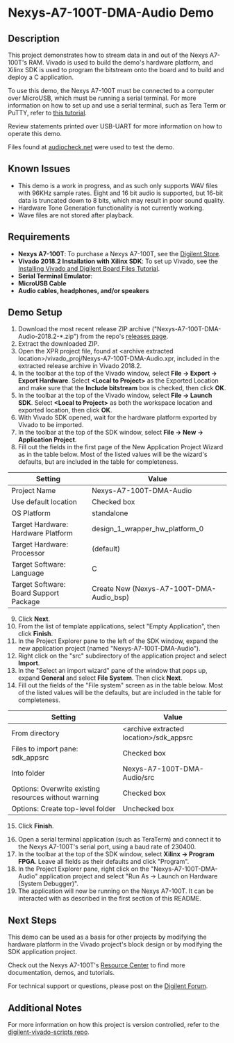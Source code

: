 Nexys-A7-100T-DMA-Audio Demo
====================

Description
-----------

This project demonstrates how to stream data in and out of the Nexys A7-100T's RAM. Vivado is used to build the demo's hardware platform, and Xilinx SDK is used to program the bitstream onto the board and to build and deploy a C application.

To use this demo, the Nexys A7-100T must be connected to a computer over MicroUSB, which must be running a serial terminal. For more information on how to set up and use a serial terminal, such as Tera Term or PuTTY, refer to [this tutorial](https://reference.digilentinc.com/learn/programmable-logic/tutorials/tera-term).

Review statements printed over USB-UART for more information on how to operate this demo.

Files found at [audiocheck.net](https://www.audiocheck.net/testtones_highdefinitionaudio.php) were used to test the demo.

Known Issues
------------

* This demo is a work in progress, and as such only supports WAV files with 96KHz sample rates. Eight and 16 bit audio is supported, but 16-bit data is truncated down to 8 bits, which may result in poor sound quality.
* Hardware Tone Generation functionality is not currently working.
* Wave files are not stored after playback.

Requirements
------------
* **Nexys A7-100T**: To purchase a Nexys A7-100T, see the [Digilent Store](https://store.digilentinc.com/nexys-a7-fpga-trainer-board-recommended-for-ece-curriculum/).
* **Vivado 2018.2 Installation with Xilinx SDK**: To set up Vivado, see the [Installing Vivado and Digilent Board Files Tutorial](https://reference.digilentinc.com/vivado/installing-vivado/start).
* **Serial Terminal Emulator**: 
* **MicroUSB Cable**
* **Audio cables, headphones, and/or speakers**

Demo Setup
----------

1. Download the most recent release ZIP archive ("Nexys-A7-100T-DMA-Audio-2018.2-*.zip") from the repo's [releases page](https://github.com/Digilent/Nexys-A7-100T-DMA-Audio/releases).
2. Extract the downloaded ZIP.
3. Open the XPR project file, found at \<archive extracted location\>/vivado_proj/Nexys-A7-100T-DMA-Audio.xpr, included in the extracted release archive in Vivado 2018.2.
4. In the toolbar at the top of the Vivado window, select **File -> Export -> Export Hardware**. Select **\<Local to Project\>** as the Exported Location and make sure that the **Include bitstream** box is checked, then click **OK**.
5. In the toolbar at the top of the Vivado window, select **File -> Launch SDK**. Select **\<Local to Project\>** as both the workspace location and exported location, then click **OK**.
6. With Vivado SDK opened, wait for the hardware platform exported by Vivado to be imported.
7. In the toolbar at the top of the SDK window, select **File -> New -> Application Project**.
8. Fill out the fields in the first page of the New Application Project Wizard as in the table below. Most of the listed values will be the wizard's defaults, but are included in the table for completeness.

| Setting                                 | Value                                     |
| --------------------------------------- | ----------------------------------------- |
| Project Name                            | Nexys-A7-100T-DMA-Audio                    |
| Use default location                    | Checked box                               |
| OS Platform                             | standalone                                |
| Target Hardware: Hardware Platform      | design_1_wrapper_hw_platform_0            |
| Target Hardware: Processor              | (default)                                 |
| Target Software: Language               | C                                         |
| Target Software: Board Support Package  | Create New (Nexys-A7-100T-DMA-Audio_bsp)   |

9. Click **Next**.
10. From the list of template applications, select "Empty Application", then click **Finish**.
11. In the Project Explorer pane to the left of the SDK window, expand the new application project (named "Nexys-A7-100T-DMA-Audio").
12. Right click on the "src" subdirectory of the application project and select **Import**.
13. In the "Select an import wizard" pane of the window that pops up, expand **General** and select **File System**. Then click **Next**.
14. Fill out the fields of the "File system" screen as in the table below. Most of the listed values will be the defaults, but are included in the table for completeness.

| Setting                                                | Value                                      |
| -                                                      | -                                          |
| From directory                                         | \<archive extracted location\>/sdk_appsrc  |
| Files to import pane: sdk_appsrc                       | Checked box                                |
| Into folder                                            | Nexys-A7-100T-DMA-Audio/src                 |
| Options: Overwrite existing resources without warning  | Checked box                                |
| Options: Create top-level folder                       | Unchecked box                              |

15. Click **Finish**.

<Note for maintainers: This project does not require any additional configuration of application or bsp projects. Projects that require any of this configuration should have the steps required to do so described here.>

16. Open a serial terminal application (such as TeraTerm) and connect it to the Nexys A7-100T's serial port, using a baud rate of 230400.
17. In the toolbar at the top of the SDK window, select **Xilinx -> Program FPGA**. Leave all fields as their defaults and click "Program".
18. In the Project Explorer pane, right click on the "Nexys-A7-100T-DMA-Audio" application project and select "Run As -> Launch on Hardware (System Debugger)".
19. The application will now be running on the Nexys A7-100T. It can be interacted with as described in the first section of this README.

Next Steps
----------
This demo can be used as a basis for other projects by modifying the hardware platform in the Vivado project's block design or by modifying the SDK application project.

Check out the Nexys A7-100T's [Resource Center](https://reference.digilentinc.com/reference/programmable-logic/nexys-a7/start) to find more documentation, demos, and tutorials.

For technical support or questions, please post on the [Digilent Forum](forum.digilentinc.com).

Additional Notes
----------------
For more information on how this project is version controlled, refer to the [digilent-vivado-scripts repo](https://github.com/digilent/digilent-vivado-scripts).
